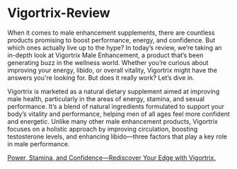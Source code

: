 # Vigortrix-Review

When it comes to male enhancement supplements, there are countless products promising to boost performance, energy, and confidence. But which ones actually live up to the hype? In today’s review, we’re taking an in-depth look at Vigortrix Male Enhancement, a product that’s been generating buzz in the wellness world. Whether you’re curious about improving your energy, libido, or overall vitality, Vigortrix might have the answers you're looking for. But does it really work? Let’s dive in.

Vigortrix is marketed as a natural dietary supplement aimed at improving male health, particularly in the areas of energy, stamina, and sexual performance. It’s a blend of natural ingredients formulated to support your body’s vitality and performance, helping men of all ages feel more confident and energetic.
Unlike many other male enhancement products, Vigortrix focuses on a holistic approach by improving circulation, boosting testosterone levels, and enhancing libido—three factors that play a key role in male performance.

[Power, Stamina, and Confidence—Rediscover Your Edge with Vigortrix.](https://www.offerplox.com/men-health/vigortrix-reviews/)
